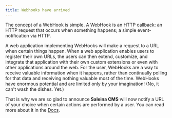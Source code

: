 ```yaml
---
title: Webhooks have arrived
---
```

The concept of a WebHook is simple. A WebHook is an HTTP callback: an HTTP request that occurs when something happens; a simple event-notification via HTTP.

A web application implementing WebHooks will make a request to a URL when certain things happen. When a web application enables users to register their own URLs, the users can then extend, customize, and integrate that application with their own custom extensions or even with other applications around the web. For the user, WebHooks are a way to receive valuable information when it happens, rather than continually polling for that data and receiving nothing valuable most of the time. WebHooks have enormous potential and are limited only by your imagination! (No, it can't wash the dishes. Yet.)

That is why we are so glad to announce **Saleina CMS** will now notify a URL of your choice when certain actions are performed by a user. You can read more about it in the [Docs](/docs/configuration-options/#hooks).